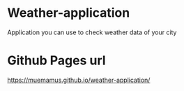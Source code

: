 # Weather-application

Application you can use to check weather data of your city

# Github Pages url

https://muemamus.github.io/weather-application/
